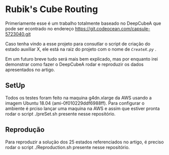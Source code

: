# Rubik's Cube Routing

Primeriamente esse é um trabalho totalmente baseado no DeepCubeA que pode ser econtrado no endereço https://git.codeocean.com/capsule-5723040.git


Caso tenha vindo a esse projeto para consutlar o script de criação do estado auxiliar X, ele está na raiz do projeto com o nome de *`CreateX.py`* .

Em um futuro breve tudo será mais bem explicado, mas por enquanto irei demonstrar como fazer o DeepCubeA rodar e reproduzir os dados apresentados no artigo.

## SetUp 
Todos os testes foram feito na maquina g4dn.xlarge da AWS usando a imagem Ubuntu 18.04 (ami-0f010229ddf6988ff).
Para configurar o ambiente é prciso lançar uma maquina na AWS e assim que estiver pronta rodar o script ./preSet.sh presente nesse repositório.

## Reprodução
Para reproduzir a solução dos 25 estados referenciados no artigo, é preciso rodar o script  ./Reproduction.sh presente nesse repositório.
